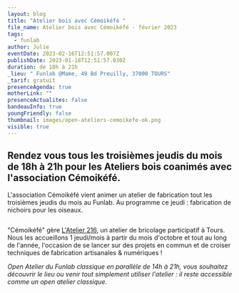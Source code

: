 ```yaml
---
layout: blog
title: "Atelier bois avec Cémoikéfé "
file_name: Atelier bois avec Cémoikéfé - février 2023
tags:
  - funlab
author: Julie
eventDate: 2023-02-16T12:51:57.007Z
publishDate: 2023-01-18T12:51:57.030Z
duration: de 18h à 21h
_lieu: " Funlab @Mame, 49 Bd Preuilly, 37000 TOURS"
_tarif: gratuit
presenceAgenda: true
motherLink: ""
presenceActualites: false
bandeauInfo: true
youngFriendly: false
thumbnail: images/open-ateliers-cemoikefe-ok.png
visible: true
---
```

## Rendez vous tous les troisièmes jeudis du mois de 18h à 21h pour les Ateliers bois coanimés avec l'association Cémoikéfé.

L'association Cémoikéfé vient animer un atelier de fabrication tout les troisièmes jeudis du mois au Funlab. Au programme ce jeudi : fabrication de nichoirs pour les oiseaux.

![]()

"Cémoikéfé" gère [L'Atelier 216](https://www.atelier216.fr/fr/presentation-de-latelier), un atelier de bricolage participatif à Tours. Nous les accueillons 1 jeudi/mois à partir du mois d'octobre et tout au long de l'année, l'occasion de se lancer sur des projets en commun et de croiser techniques de fabrication artisanales & numériques !

*Open Atelier du Funlab classique en parallèle de 14h à 21h, vous souhaitez découvrir le lieu ou venir tout simplement utiliser l'atelier : il reste accessible comme un open atelier classique.*